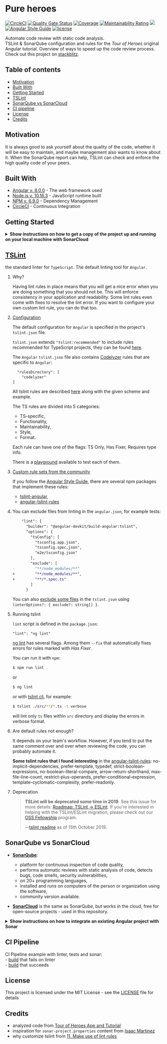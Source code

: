 # Pure heroes 
[![CircleCI](https://circleci.com/gh/crappylime/pure-heroes.svg?style=svg)](https://circleci.com/gh/crappylime/pure-heroes)
[![Quality Gate Status](https://sonarcloud.io/api/project_badges/measure?project=crappylime_pure-heroes&metric=alert_status)](https://sonarcloud.io/dashboard?id=crappylime_pure-heroes)
[![Coverage](https://sonarcloud.io/api/project_badges/measure?project=crappylime_pure-heroes&metric=coverage)](https://sonarcloud.io/dashboard?id=crappylime_pure-heroes)
[![Maintainability Rating](https://sonarcloud.io/api/project_badges/measure?project=crappylime_pure-heroes&metric=sqale_rating)](https://sonarcloud.io/dashboard?id=crappylime_pure-heroes)
<a href="https://github.com/crappylime/pure-heroes/commits/master"><img src="https://img.shields.io/github/last-commit/crappylime/pure-heroes.svg?style=plasticr"/></a>
[![Angular Style Guide](https://mgechev.github.io/angular2-style-guide/images/badge.svg)](https://angular.io/styleguide)
[![license](https://img.shields.io/github/license/crappylime/pure-heroes.svg)](https://github.com/crappylime/pure-heroes/blob/master/LICENSE)

Automate code review with static code analysis.  
TSLint & SonarQube configuration and rules for the *Tour of Heroes* original Angular tutorial. Overview of ways to speed up the code review process.  
Check out this project on [stackblitz](https://stackblitz.com/github/crappylime/pure-heroes).

## Table of contents
  - [Motivation](#motivation)
  - [Built With](#built-with)
  - [Getting Started](#getting-started)
  - [TSLint](#tslint)
  - [SonarQube vs SonarCloud](#sonarqube-vs-sonarcloud)
  - [CI pipeline](#ci-pipeline)
  - [License](#license)
  - [Credits](#credits)

## Motivation
It is always good to ask yourself about the quality of the code, whether it will be easy to maintain, and maybe management also wants to know about it. When the SonarQube report can help, TSLint can check and enforce the high quality code of your peers.

## Built With

* [Angular v. 8.0.0](https://angular.io) - The web framework used
* [Node.js v. 10.16.3](https://nodejs.org) - JavaScript runtime built
* [NPM v. 6.9.0](https://www.npmjs.com) - Dependency Management
* [CircleCI](https://circleci.com) - Continuous Integration

## Getting Started

<details><summary><b>Show instructions on how to get a copy of the project up and running on your local machine with SonarCloud</b></summary>

### Prerequisites
* [VS Code](https://code.visualstudio.com) (you will get extensions that I recommend) or other IDE
* [Node.js v. 10.16.3](https://nodejs.org) or higher

### Installing
1. Clone repo

    ```sh
    $ git clone https://github.com/crappylime/pure-heroes.git
    ```

2. Go to the project root

    ```sh
    $ cd pure-heroes 
    ```

3. Install dependencies

    ```sh
    $ npm i
    ```

4. Run tests with code coverage

    ```sh
    $ npm run test-ci
    ```

5. Log in to [SonarCloud](https://sonarcloud.io). You can log in with your Github account.
   
6. Click analyze new project.

    ![add project](https://raw.githubusercontent.com/crappylime/pure-heroes/master/docs/images/add-project.png)

7. Click set up manually and fill out the form.

    ![set up manually](https://raw.githubusercontent.com/crappylime/pure-heroes/master/docs/images/setup-manually.png)

8. Click analyze your project manually.

    ![analyze manually](https://raw.githubusercontent.com/crappylime/pure-heroes/master/docs/images/analyze-manually.png)

9. Click other, Linux and copy values of `Dsonar.login`, `Dsonar.projectKey` and `Dsonar.organization`.

    ![sonar credentials](https://raw.githubusercontent.com/crappylime/pure-heroes/master/docs/images/sonar-credentials.png)

10. Paste copied values to `sonar-project.properties`:

    ```diff
    - sonar.projectKey=crappylime_pure-heroes
    + sonar.projectKey=YOUR_KEY
    - sonar.organization=crappylime
    + sonar.organization=YOUR_ORGANIZATION
    + sonar.login=YOUR_LOGIN
    ```

11. Run sonar

    ```sh
    $ npm run sonar
    ```

12. Check out the produced SonarQube analysis on [SonarCloud](https://sonarcloud.io).

</details>

## [TSLint](https://palantir.github.io/tslint/)

the standard linter for `TypeScript`. The default linting tool for `Angular`.  

1. Why?

    Having lint rules in place means that you will get a nice error when you are doing
    something that you should not be. This will enforce consistency in your application and
    readability. Some lint rules even come with fixes to resolve the lint error. If you want to configure
    your own custom lint rule, you can do that too.

2. [Configuration](https://palantir.github.io/tslint/usage/configuration/)
    
    The default configuration for `Angular` is specified in the project's `tslint.json` file.

    `tslint.json` extends `"tslint:recommended"` to include rules recommended for TypeScript projects, they can be found [here](https://github.com/palantir/tslint/blob/master/src/configs/recommended.ts).
    
    The `Angular` `tslint.json` file also contains [Codelyzer](https://github.com/mgechev/codelyzer) rules that are specific to `Angular`:
    ```
      "rulesDirectory": [
        "codelyzer"
    ]
    ```

    All tslint rules are described [here](https://palantir.github.io/tslint/rules/) along with the given scheme and example.

    The TS rules are divided into 5 categories:
    - TS-specific,
    - Functionality,
    - Maintainability,
    - Style,
    - Format.

    Each rule can have one of the flags: TS Only, Has Fixer, Requires type info.

    There is a [playground](https://palantir.github.io/tslint-playground/) available to test each of them.

3. [Custom rule sets from the community](https://github.com/palantir/tslint/blob/master/README.md#custom-rules--plugins)

    If you follow the [Angular Style Guide](https://angular.io/guide/styleguide), there are several npm packages that implement these rules:
    - [tslint-angular](https://www.npmjs.com/package/tslint-angular),
    - [angular-tslint-rules](https://www.npmjs.com/package/angular-tslint-rules)

4. You can exclude files from linting in the `angular.json`, for example tests:

    ```diff
        "lint": {
          "builder": "@angular-devkit/build-angular:tslint",
          "options": {
            "tsConfig": [
              "tsconfig.app.json",
              "tsconfig.spec.json",
              "e2e/tsconfig.json"
            ],
            "exclude": [
    -         "**/node_modules/**"
    +         "**/node_modules/**",
    +         "**/*.spec.ts"
            ]
          }
    ```

    You can also [exclude some files](https://palantir.github.io/tslint/usage/configuration/) in the `tslint.json` using `linterOptions?: { exclude?: string[] }`.

5. Running tslint

    `lint` script is defined in the `package.json`:

    ```
    "lint": "ng lint"
    ```

    [ng lint](https://angular.io/cli/lint) has several flags. Among them `--fix` that automatically fixes errors for rules marked with *Has Fixer*.

    You can run it with `npm`:

    ```sh
    $ npm run lint
    ```

    or

    ```sh
    $ ng lint
    ```

    or with [tslint cli](https://palantir.github.io/tslint/usage/cli/), for example:

    ```sh
    $ tslint ./src/**/*.ts -t verbose
    ```
    will lint only `ts` files within `src` directory and display the errors in verbose format.

6. Are default rules not enough?

    It depends on your team's workflow. However, if you tend to put the same comment over and over when reviewing the code, you can probably automate it.
    
    **Some tslint rules that I found interesting** in the [angular-tslint-rules](https://github.com/fulls1z3/angular-tslint-rules/blob/master/tslint.json): no-implicit-dependencies, prefer-template, typedef, strict-boolean-expressions, no-boolean-literal-compare, arrow-return-shorthand, max-file-line-count, restrict-plus-operands, prefer-conditional-expression, template-cyclomatic-complexity, prefer-readonly.

7. Deprecation

    > __TSLint will be deprecated some time in 2019__. See this issue for more details: [Roadmap: TSLint &rarr; ESLint](https://github.com/palantir/tslint/issues/4534). If you're interested in helping with the TSLint/ESLint migration, please check out our [OSS Fellowship](https://medium.com/palantir/fellowships-for-open-source-developers-3892e6b75ee1) program.
    >
    > --[tslint readme](https://github.com/palantir/tslint/blob/master/README.md) as of 15th October 2019.


## SonarQube vs SonarCloud

- **[SonarQube](https://www.sonarqube.org/)**:
    -   platform for continuous inspection of code quality,
    -   performs automatic reviews with static analysis of code, detects bugs, code smells, security vulnerabilities,
    -   on 20+ programming languages,
    -   installed and runs on computers of the person or organization using the software,
    -   community version available.

- **[SonarCloud](https://sonarcloud.io/about)** is the same as SonarQube, but works in the cloud, free for open-source projects - used in this repository.

<details><summary><b>Show instructions on how to integrate an existing Angular project with Sonar</b></summary>

1. Install [sonar-scanner](https://www.npmjs.com/package/sonar-scanner):

    ```sh
    $ npm i -D sonar-scanner
    ```

2. Install [tslint-sonarts](https://www.npmjs.com/package/tslint-sonarts):

    ```sh
    $ npm i -D tslint-sonarts
    ```

3. Add the `sonar` script to your `package.json`:

    ```diff
      "scripts": {
        "build": "ng build --prod",
    +   "sonar": "sonar-scanner",
        "e2e": "e2e"
      }
    ```

4. Create `sonar-project.properties` file in the project root, content example:

    ```
    sonar.host.url=https://sonarcloud.io
    sonar.projectKey=crappylime_pure-heroes
    sonar.organization=crappylime
    sonar.projectName=pure-heroes
    sonar.projectVersion=1.0
    sonar.sources=src
    sonar.sourceEncoding=UTF-8
    sonar.ts.tslintconfigpath=tslint.json
    sonar.exclusions=**/*.spec.ts,**/src/assets/**/*,**/src/favicon.ico,**/src/karma.conf.js
    sonar.typescript.exclusions=**/main.ts,**/environments/environment*.ts,**/*routing.module.ts
    sonar.tests.inclusions=**/*.spec.ts
    sonar.javascript.lcov.reportPaths=coverage/angular.io-example/lcov.info
    ```

    SonarQube docs:
    - [Analysis properties](https://docs.sonarqube.org/latest/analysis/analysis-parameters/)
    - [Narrowing the focus](https://docs.sonarqube.org/latest/project-administration/narrowing-the-focus/) with `sonar.sources`.

5. Do not forget to change in `sonar-project.properties` the following:
   * `sonar.host.url` to your host if you have SonarQube deployed
   * `sonar.projectKey`
   * `sonar.organization`
   * `sonar.projectName`
   * add `sonar.login` if necessary

6. Extend `reports` types with `lcov` in the `karma.conf.js` file:

    ```diff
      coverageInstanbulReporter: {}
    -   reports: ['html', 'lcovonly', 'text-summary'],
    +   reports: ['html', 'lcov', 'lcovonly', 'text-summary'],
    ```

7. Extend `tslint.json` with sonar rules for typescript that are documented [here](www.github.com/SonarSource/SonarTS/tree/master/sonarts-core/docs/rules):

    ```diff
      {
    -   "extends": "tslint:recommended",
    +   "extends": ["tslint:recommended", "tslint-sonarts"],
    ```

8.  Run tests with code coverage:

    ```sh
    $ ng test --code-coverage --no-watch --browsers=ChromeHeadless
    ```

9.  Trigger the sonar analysis for project:

    ```sh
    $ npm run sonar
    ```

</details>

## CI Pipeline

CI Pipeline example with linter, tests and sonar:  
    - [build](https://circleci.com/gh/crappylime/pure-heroes/29) that fails on linter  
    - [build](https://circleci.com/gh/crappylime/pure-heroes/32) that succeeds

## License

This project is licensed under the MIT License - see the [LICENSE](LICENSE) file for details

## Credits

* analyzed code from [Tour of Heroes App and Tutorial](https://angular.io/tutorial)
* inspiration for `sonar-project.properties` content from [Isaac Martinez](https://isaacmartinezblog.wordpress.com/2018/04/02/angular-code-coverage-in-sonar-qube-and-vsts/)
* why customize tslint from [11. Make use of lint rules](https://www.freecodecamp.org/news/best-practices-for-a-clean-and-performant-angular-application-288e7b39eb6f/)
